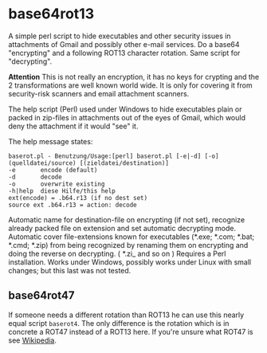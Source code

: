 # base64rot13
A simple perl script to hide executables and other security issues in attachments of Gmail and possibly other e-mail services. Do a base64 "encrypting" and a following ROT13 character rotation. Same script for "decrypting".

**Attention**
This is not really an encryption, it has no keys for crypting and the 2 transformations are well known world wide. It is only for covering it from security-risk scanners and email attachment scanners.

The help script (Perl) used under Windows to hide executables plain or packed in zip-files in attachments out of the eyes of Gmail, which would deny the attachment if it would "see" it.

The help message states:
```
baserot.pl - Benutzung/Usage:[perl] baserot.pl [-e|-d] [-o] (quelldatei/source) [(zieldatei/destination)]
-e       encode (default)
-d       decode
-o       overwrite existing
-h|help  diese Hilfe/this help
ext(encode) = .b64.r13 (if no dest set)
source ext .b64.r13 = action: decode
```
Automatic name for destination-file on encrypting (if not set), recognize already packed file on extension and set automatic decrypting mode. Automatic cover file-extensions known for executables (*.exe; *.com; *.bat; *.cmd; *.zip) from being recognized by renaming them on encrypting and doing the reverse on decrypting. ( *.zi_ and so on )
Requires a Perl installation. Works under Windows, possibly works under Linux with small changes; but this last was not tested.

## base64rot47
If someone needs a different rotation than ROT13 he can use this nearly equal script `baserot4`. The only difference is the rotation which is in concrete a ROT47 instead of a ROT13 here. If you're unsure what ROT47 is see [Wikipedia](https://en.wikipedia.org/wiki/ROT13#Variants).
